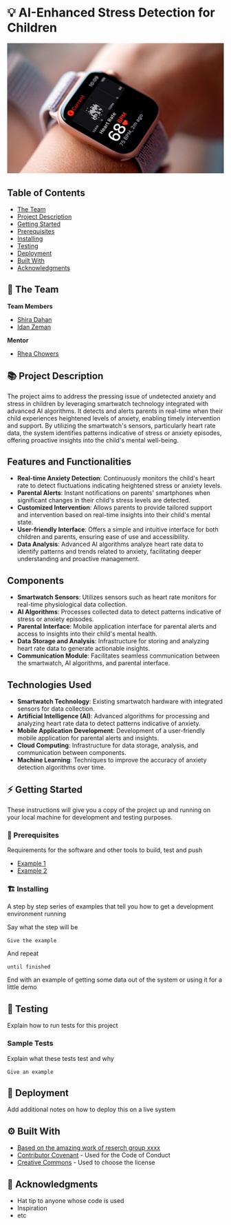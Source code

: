 # 💡 AI-Enhanced Stress Detection for Children 

<!-- cool project cover image -->
![Project Cover Image](Apple-watch-HR-main-1-1024x614.jpg)

<!-- table of content -->
## Table of Contents
- [The Team](#the-team)
- [Project Description](#project-description)
- [Getting Started](#getting-started)
- [Prerequisites](#prerequisites)
- [Installing](#installing)
- [Testing](#testing)
- [Deployment](#deployment)
- [Built With](#built-with)
- [Acknowledgments](#acknowledgments)

## 👥 The Team 
**Team Members**
- [Shira Dahan](shira.dahan@mail.huji.ac.il)
- [Idan Zeman](idan.zeman@mail.huji.ac.il)

**Mentor**
- [Rhea Chowers](rhea.chowers@mail.huji.ac.il)


## 📚 Project Description
The project aims to address the pressing issue of undetected anxiety and stress in children by leveraging smartwatch technology integrated with advanced AI algorithms. It detects and alerts parents in real-time when their child experiences heightened levels of anxiety, enabling timely intervention and support. By utilizing the smartwatch's sensors, particularly heart rate data, the system identifies patterns indicative of stress or anxiety episodes, offering proactive insights into the child's mental well-being.
## Features and Functionalities
- **Real-time Anxiety Detection**: Continuously monitors the child's heart rate to detect fluctuations indicating heightened stress or anxiety levels.
- **Parental Alerts**: Instant notifications on parents' smartphones when significant changes in their child's stress levels are detected.
- **Customized Intervention**: Allows parents to provide tailored support and intervention based on real-time insights into their child's mental state.
- **User-friendly Interface**: Offers a simple and intuitive interface for both children and parents, ensuring ease of use and accessibility.
- **Data Analysis**: Advanced AI algorithms analyze heart rate data to identify patterns and trends related to anxiety, facilitating deeper understanding and proactive management.

## Components
- **Smartwatch Sensors**: Utilizes sensors such as heart rate monitors for real-time physiological data collection.
- **AI Algorithms**: Processes collected data to detect patterns indicative of stress or anxiety episodes.
- **Parental Interface**: Mobile application interface for parental alerts and access to insights into their child's mental health.
- **Data Storage and Analysis**: Infrastructure for storing and analyzing heart rate data to generate actionable insights.
- **Communication Module**: Facilitates seamless communication between the smartwatch, AI algorithms, and parental interface.

## Technologies Used
- **Smartwatch Technology**: Existing smartwatch hardware with integrated sensors for data collection.
- **Artificial Intelligence (AI)**: Advanced algorithms for processing and analyzing heart rate data to detect patterns indicative of anxiety.
- **Mobile Application Development**: Development of a user-friendly mobile application for parental alerts and insights.
- **Cloud Computing**: Infrastructure for data storage, analysis, and communication between components.
- **Machine Learning**: Techniques to improve the accuracy of anxiety detection algorithms over time.

## ⚡ Getting Started

These instructions will give you a copy of the project up and running on
your local machine for development and testing purposes. 

### 🧱 Prerequisites
Requirements for the software and other tools to build, test and push 
- [Example 1](https://www.example.com)
- [Example 2](https://www.example.com)

### 🏗️ Installing
A step by step series of examples that tell you how to get a development environment running

Say what the step will be

    Give the example

And repeat

    until finished

End with an example of getting some data out of the system or using it
for a little demo

## 🧪 Testing
Explain how to run tests for this project

### Sample Tests
Explain what these tests test and why

    Give an example

## 🚀 Deployment
Add additional notes on how to deploy this on a live system

## ⚙️ Built With
  - [Based on the amazing work of reserch group xxxx](https://www.example.com)
  - [Contributor Covenant](https://www.contributor-covenant.org/) - Used for the Code of Conduct
  - [Creative Commons](https://creativecommons.org/) - Used to choose the license


## 🙏 Acknowledgments
  - Hat tip to anyone whose code is used
  - Inspiration
  - etc
